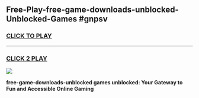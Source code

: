 
## Free-Play-free-game-downloads-unblocked-Unblocked-Games #gnpsv
<h3>
<a href="https://news.freeplayer.one?title=free-game-downloads-unblocked&ref=8M">CLICK TO PLAY</a></h3>
<hr>

<h3>
<a href="https://news.freeplayer.one?title=free-game-downloads-unblocked&ref=8M">CLICK 2 PLAY</a>
  
</h3>

<a href="https://news.freeplayer.one?title=free-game-downloads-unblocked&ref=8M"><img src="https://clearcache.store/games.png"></a>


**free-game-downloads-unblocked games unblocked: Your Gateway to Fun and Accessible Online Gaming**
